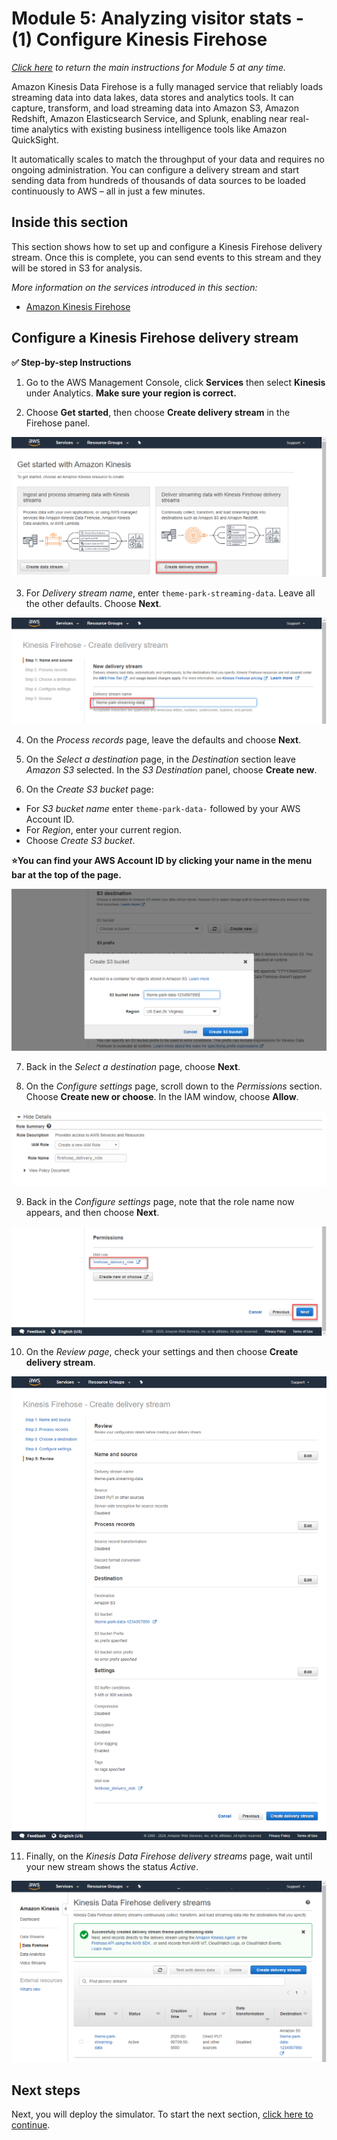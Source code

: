# Module 5: Analyzing visitor stats - (1) Configure Kinesis Firehose

*[Click here](../README.md) to return the main instructions for Module 5 at any time.*

Amazon Kinesis Data Firehose is a fully managed service that reliably loads streaming data into data lakes, data stores and analytics tools. It can capture, transform, and load streaming data into Amazon S3, Amazon Redshift, Amazon Elasticsearch Service, and Splunk, enabling near real-time analytics with existing business intelligence tools like Amazon QuickSight.

It automatically scales to match the throughput of your data and requires no ongoing administration. You can configure a delivery stream and start sending data from hundreds of thousands of data sources to be loaded continuously to AWS – all in just a few minutes. 

## Inside this section

This section shows how to set up and configure a Kinesis Firehose delivery stream. Once this is complete, you can send events to this stream and they will be stored in S3 for analysis.

*More information on the services introduced in this section:*
* [Amazon Kinesis Firehose](https://aws.amazon.com/kinesis/data-firehose/)

## Configure a Kinesis Firehose delivery stream

**:white_check_mark: Step-by-step Instructions**

1. Go to the AWS Management Console, click **Services** then select **Kinesis** under Analytics. **Make sure your region is correct.**

2. Choose **Get started**, then choose **Create delivery stream** in the Firehose panel.

![Setup Firehose](../../images/module5-1-firehose-setup1.png)

3. For *Delivery stream name*, enter `theme-park-streaming-data`. Leave all the other defaults. Choose **Next**.

![Setup delivery stream](../../images/module5-1-firehose-setup2.png)

4. On the *Process records* page, leave the defaults and choose **Next**.

5. On the *Select a destination* page, in the *Destination* section leave *Amazon S3* selected. In the *S3 Destination* panel, choose **Create new**.

6. On the *Create S3 bucket* page:
- For *S3 bucket name* enter `theme-park-data-` followed by your AWS Account ID. 
- For *Region*, enter your current region.
- Choose *Create S3 bucket*.

**:star:You can find your AWS Account ID by clicking your name in the menu bar at the top of the page.**

![Setup S3 bucket](../../images/module5-1-firehose-setup3.png)

7. Back in the *Select a destination* page, choose **Next**.

8. On the *Configure settings* page, scroll down to the *Permissions* section. Choose **Create new or choose**. In the IAM window, choose **Allow**.

![Setup IAM](../../images/module5-1-firehose-setup4.png)

9. Back in the *Configure settings* page, note that the role name now appears, and then choose **Next**.

![Finalize setup](../../images/module5-1-firehose-setup5.png)

10. On the *Review page*, check your settings and then choose **Create delivery stream**.

![Review setup](../../images/module5-1-firehose-setup6.png)

11. Finally, on the *Kinesis Data Firehose delivery streams* page, wait until your new stream shows the status *Active*.

![Review setup](../../images/module5-1-firehose-setup7.png)

## Next steps

Next, you will deploy the simulator. To start the next section, [click here to continue](../2-simulator/README.md).

